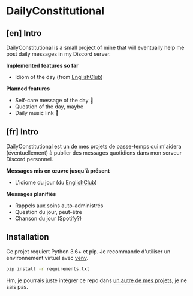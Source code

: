 # DailyConstitutional

## [en] Intro

DailyConstitutional is a small project of mine that will eventually help me post daily messages in my Discord server.

**Implemented features so far**

* Idiom of the day (from [EnglishClub](https://www.englishclub.com/))

**Planned features**

* Self-care message of the day 🤔
* Question of the day, maybe
* Daily music link 🤔

## [fr] Intro

DailyConstitutional est un de mes projets de passe-temps qui m'aidera (éventuellement) à publier des messages quotidiens dans mon serveur Discord personnel.

**Messages mis en œuvre jusqu'à présent**

* L'idiome du jour (du [EnglishClub](https://www.englishclub.com/))

**Messages planifiés**

* Rappels aux soins auto-administrés
* Question du jour, peut-être
* Chanson du jour (Spotify?)

## Installation

Ce projet requiert Python 3.6+ et pip. Je recommande d'utiliser un environnement virtuel avec [venv](https://docs.python.org/3/tutorial/venv.html).

```bash
pip install -r requirements.txt
```

Hm, je pourrais juste intégrer ce repo dans [un autre de mes projets](https://github.com/almonds0166/Kotobot2), je ne sais pas.

